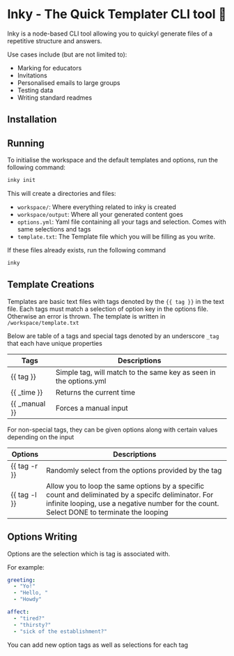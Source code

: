 # Inky - The Quick Templater CLI tool 🦑

Inky is a node-based CLI tool allowing you to quickyl generate files of a repetitive structure and answers.

Use cases include (but are not limited to):

- Marking for educators
- Invitations
- Personalised emails to large groups
- Testing data
- Writing standard readmes

## Installation

<!-- TODO -->

## Running

To initialise the workspace and the default templates and options, run the following command:

```bash
inky init
```

This will create a directories and files:

- `workspace/`: Where everything related to inky is created
- `workspace/output`: Where all your generated content goes
- `options.yml`: Yaml file containing all your tags and selection. Comes with same selections and tags
- `template.txt`: The Template file which you will be filling as you write.

If these files already exists, run the following command

```bash
inky
```

## Template Creations

Templates are basic text files with tags denoted by the `{{ tag }}` in the text file. Each tags must match a selection of option key in the options file. Otherwise an error is thrown. The template is written in `/workspace/template.txt`

Below are table of a tags and special tags denoted by an underscore `_tag` that each have unique properties

| Tags           | Descriptions                                                      |
| -------------- | ----------------------------------------------------------------- |
| {{ tag }}      | Simple tag, will match to the same key as seen in the options.yml |
| {{ \_time }}   | Returns the current time                                          |
| {{ \_manual }} | Forces a manual input                                             |

For non-special tags, they can be given options along with certain values depending on the input

| Options                      | Descriptions                                                                                                                                                                                     |
| ---------------------------- | ------------------------------------------------------------------------------------------------------------------------------------------------------------------------------------------------ |
| {{ tag -r }}                 | Randomly select from the options provided by the tag                                                                                                                                             |
| {{ tag -l <count> <delim> }} | Allow you to loop the same options by a specific count and deliminated by a specifc deliminator. For infinite looping, use a negative number for the count. Select DONE to terminate the looping |

## Options Writing

Options are the selection which is tag is associated with.

For example:

```yaml
greeting:
  - "Yo!"
  - "Hello, "
  - "Howdy"

affect:
  - "tired?"
  - "thirsty?"
  - "sick of the establishment?"
```

You can add new option tags as well as selections for each tag
